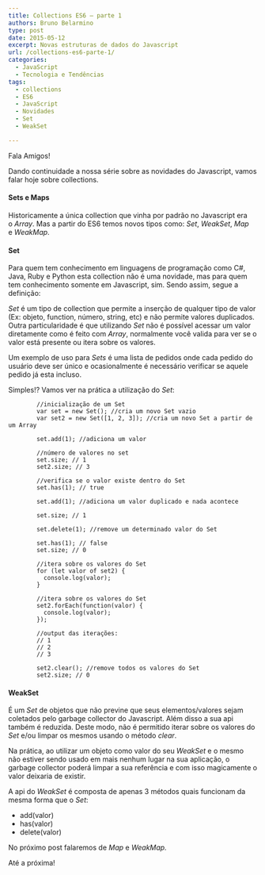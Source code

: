 ```yaml
---
title: Collections ES6 – parte 1
authors: Bruno Belarmino
type: post
date: 2015-05-12
excerpt: Novas estruturas de dados do Javascript
url: /collections-es6-parte-1/
categories:
  - JavaScript
  - Tecnologia e Tendências
tags:
  - collections
  - ES6
  - JavaScript
  - Novidades
  - Set
  - WeakSet

---
```

Fala Amigos!

Dando continuidade a nossa série sobre as novidades do Javascript, vamos falar hoje sobre collections.

#### Sets e Maps

Historicamente a única collection que vinha por padrão no Javascript era o _Array_. Mas a partir do ES6 temos novos tipos como: _Set_, _WeakSet_, _Map_ e _WeakMap_.

#### Set

Para quem tem conhecimento em linguagens de programação como C#, Java, Ruby e Python esta collection não é uma novidade, mas para quem tem conhecimento somente em Javascript, sim. Sendo assim, segue a definição:

_Set_ é um tipo de collection que permite a inserção de qualquer tipo de valor (Ex: objeto, function, número, string, etc) e não permite valores duplicados. Outra particularidade é que utilizando _Set_ não é possível acessar um valor diretamente como é feito com _Array_, normalmente você valida para ver se o valor está presente ou itera sobre os valores.

Um exemplo de uso para _Sets_ é uma lista de pedidos onde cada pedido do usuário deve ser único e ocasionalmente é necessário verificar se aquele pedido já esta incluso.

Simples!? Vamos ver na prática a utilização do _Set_:

    
    		//inicialização de um Set
    		var set = new Set(); //cria um novo Set vazio
    		var set2 = new Set([1, 2, 3]); //cria um novo Set a partir de um Array
    
    		set.add(1); //adiciona um valor
    
    		//número de valores no set
    		set.size; // 1
    		set2.size; // 3
    
    		//verifica se o valor existe dentro do Set
    		set.has(1); // true
    
    		set.add(1); //adiciona um valor duplicado e nada acontece
    
    		set.size; // 1
    
    		set.delete(1); //remove um determinado valor do Set
    
    		set.has(1); // false
    		set.size; // 0
    
    		//itera sobre os valores do Set
    		for (let valor of set2) {
    		  console.log(valor);
    		}
    
    		//itera sobre os valores do Set
    		set2.forEach(function(valor) {
    		  console.log(valor); 
    		});
    
    		//output das iterações: 
    		// 1
    		// 2
    		// 3
    
    		set2.clear(); //remove todos os valores do Set
    		set2.size; // 0
    	
    

#### WeakSet

É um _Set_ de objetos que não previne que seus elementos/valores sejam coletados pelo garbage collector do Javascript. Além disso a sua api também é reduzida. Deste modo, não é permitido iterar sobre os valores do _Set_ e/ou limpar os mesmos usando o método _clear_.

Na prática, ao utilizar um objeto como valor do seu _WeakSet_ e o mesmo não estiver sendo usado em mais nenhum lugar na sua aplicação, o garbage collector poderá limpar a sua referência e com isso magicamente o valor deixaria de existir.

A api do _WeakSet_ é composta de apenas 3 métodos quais funcionam da mesma forma que o _Set_:

  * add(valor)
  * has(valor)
  * delete(valor)

No próximo post falaremos de _Map_ e _WeakMap._

Até a próxima!
